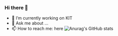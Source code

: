 ### Hi there 👋


- 🔭 I’m currently working on KIT
- 💬 Ask me about ...
- 📫 How to reach me: here
![Anurag's GitHub stats](https://github-readme-stats.vercel.app/api?username=AbdelrahmanElayashy&show_icons=true&theme=radical)
